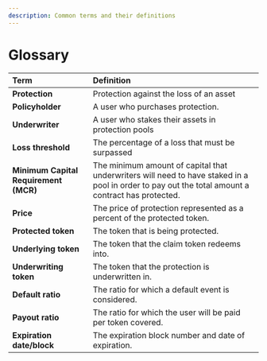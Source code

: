 ```yaml
---
description: Common terms and their definitions
---
```


# Glossary

| **Term** | **Definition** |
| :--- | :--- |
| **Protection** | Protection against the loss of an asset |
| **Policyholder** | A user who purchases protection. |
| **Underwriter** |  A user who stakes their assets in protection pools |
| **Loss threshold** | The percentage of a loss that must be surpassed  |
| **Minimum Capital Requirement \(MCR\)** | The minimum amount of capital that underwriters will need to have staked in a pool in order to pay out the total amount a contract has protected. |
| **Price** | The price of protection represented as a percent of the protected token. |
| **Protected token** |  The token that is being protected. |
| **Underlying token** | The token that the claim token redeems into. |
| **Underwriting token** | The token that the protection is underwritten in. |
| **Default ratio** | The ratio for which a default event is considered. |
| **Payout ratio** | The ratio for which the user will be paid per token covered. |
| **Expiration date/block** | The expiration block number and date of expiration. |



